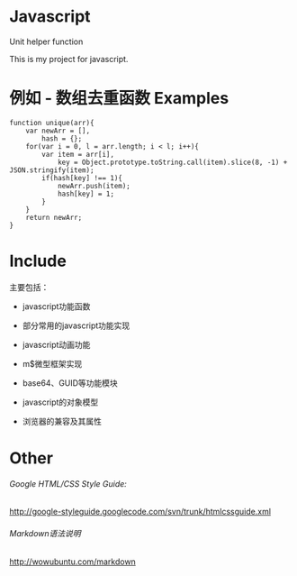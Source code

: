 Javascript
==========
Unit helper function

This is my project for javascript.

例如 - 数组去重函数
Examples
=========

```
function unique(arr){
	var newArr = [],
	    hash = {};
	for(var i = 0, l = arr.length; i < l; i++){
		var item = arr[i],
		    key = Object.prototype.toString.call(item).slice(8, -1) + JSON.stringify(item);
	    if(hash[key] !== 1){
	    	newArr.push(item);
	    	hash[key] = 1;
	    }
	}
	return newArr;
}
```

Include
=========

主要包括：

* javascript功能函数

* 部分常用的javascript功能实现

* javascript动画功能

* m$微型框架实现

* base64、GUID等功能模块

* javascript的对象模型

* 浏览器的兼容及其属性

Other
==========
###### Google HTML/CSS Style Guide: 

http://google-styleguide.googlecode.com/svn/trunk/htmlcssguide.xml

###### Markdown语法说明

http://wowubuntu.com/markdown
